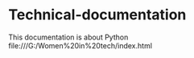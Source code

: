 # Technical-documentation
This documentation is about Python
file:///G:/Women%20in%20tech/index.html
